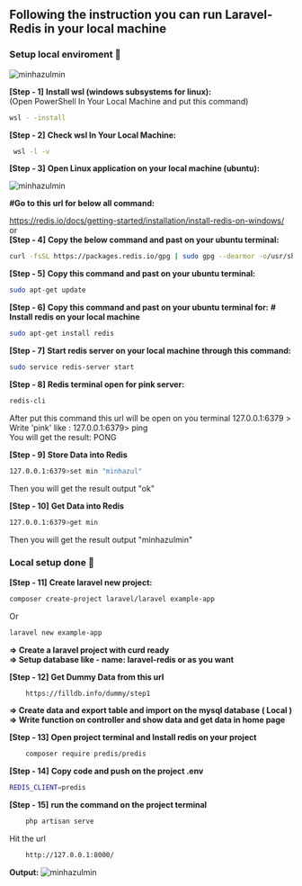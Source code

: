 ## Following the instruction you can run Laravel-Redis in your local machine

### Setup local enviroment 🙂 

![minhazulmin](https://i.postimg.cc/d0wCK1MS/Screenshot-7.png)

**[Step - 1]** **Install wsl (windows subsystems for linux):**<br/>
(Open PowerShell In Your Local Machine and put this command)
 ```bash
wsl - -install
```
**[Step - 2]** **Check wsl In Your Local Machine:** 
```bash
 wsl -l -v
```
**[Step - 3]** **Open Linux application on your local machine (ubuntu):**
 
![minhazulmin](https://i.postimg.cc/66yH89qm/Screenshot-6.png)

**#Go to this url for below all command:** <br/>

https://redis.io/docs/getting-started/installation/install-redis-on-windows/ <br/>
 or<br/>
**[Step - 4]** **Copy the below command and past on your ubuntu terminal:** 
```bash
curl -fsSL https://packages.redis.io/gpg | sudo gpg --dearmor -o/usr/share/keyrings/redis-archive-keyring.gpg
```
**[Step - 5]** **Copy this command and past on your ubuntu terminal:** 
```bash
sudo apt-get update
```
**[Step - 6]** **Copy this command and past on your ubuntu terminal for:** 
**# Install redis on your local machine**
```bash
sudo apt-get install redis
```
**[Step - 7]** **Start redis server on your local machine through this command:**
```bash
sudo service redis-server start
```
**[Step - 8]** **Redis terminal open for pink server:**
 ```bash
 redis-cli
```
After put this command this url will be open on you terminal 127.0.0.1:6379 ><br/>
Write 'pink' like : 127.0.0.1:6379> ping<br/>
You will get the result: PONG<br/>

**[Step - 9]** **Store Data into Redis**
```bash
127.0.0.1:6379>set min "minhazul"
```
Then you will get the result output "ok"<br/>

**[Step - 10]** **Get Data into Redis**
```bash
127.0.0.1:6379>get min
```
Then you will get the result output "minhazulmin"
### Local setup done 👏


**[Step - 11]** **Create laravel new project:**
```bash
composer create-project laravel/laravel example-app
```
Or
```bash
laravel new example-app
```
**=> Create a laravel project with curd ready**<br/>
**=> Setup database like - name: laravel-redis or as you want**

**[Step - 12]** **Get Dummy Data from this url**
```bash 
	https://filldb.info/dummy/step1
```
**=> Create data and export table and import on the mysql database ( Local )**<br/>
**=>  Write function on controller and show data and get data in home page**

**[Step - 13]** **Open project terminal and Install redis on your project**
```bash 
	composer require predis/predis
```
**[Step - 14]** **Copy code and push on the project .env**
```bash
REDIS_CLIENT=predis
```
**[Step - 15]** **run the command on the project terminal**
```bash 
	php artisan serve
```
Hit the url
```bash
	http://127.0.0.1:8000/
```
**Output:**
![minhazulmin](https://i.postimg.cc/pT3Hbm9w/Data-get-form-redis.png)


